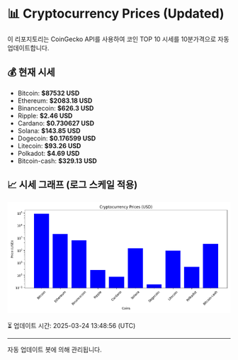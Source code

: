 
# 📊 Cryptocurrency Prices (Updated)

이 리포지토리는 CoinGecko API를 사용하여 코인 TOP 10 시세를 10분가격으로 자동 업데이트합니다.

## 💰 현재 시세
- Bitcoin: **$87532 USD**
- Ethereum: **$2083.18 USD**
- Binancecoin: **$626.3 USD**
- Ripple: **$2.46 USD**
- Cardano: **$0.730627 USD**
- Solana: **$143.85 USD**
- Dogecoin: **$0.176599 USD**
- Litecoin: **$93.26 USD**
- Polkadot: **$4.69 USD**
- Bitcoin-cash: **$329.13 USD**

## 📈 시세 그래프 (로그 스케일 적용)
![Crypto Prices](crypto_prices.png)

⏳ 업데이트 시간: 2025-03-24 13:48:56 (UTC)

---
자동 업데이트 봇에 의해 관리됩니다.
